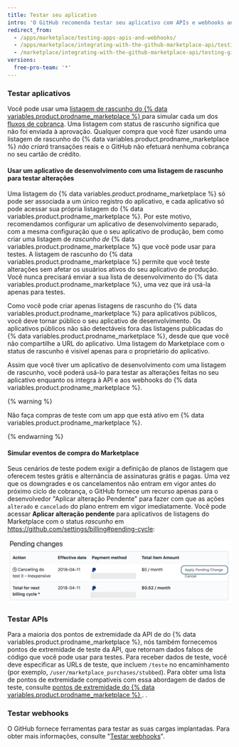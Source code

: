 ```yaml
---
title: Testar seu aplicativo
intro: 'O GitHub recomenda testar seu aplicativo com APIs e webhooks antes de enviar sua listagem para o {% data variables.product.prodname_marketplace %}, para que você possa oferecer uma experiência ideal para os clientes. Antes de a equipe de integração do {% data variables.product.prodname_marketplace %} aprovar seu aplicativo, ele deve gerenciar, de modo adequado, os [fluxos de cobrança](/marketplace/integrating-with-the-github-marketplace-api/#billing-flows).'
redirect_from:
  - /apps/marketplace/testing-apps-apis-and-webhooks/
  - /apps/marketplace/integrating-with-the-github-marketplace-api/testing-github-marketplace-apps/
  - /marketplace/integrating-with-the-github-marketplace-api/testing-github-marketplace-apps
versions:
  free-pro-team: '*'
---
```




### Testar aplicativos

Você pode usar uma [listagem de rascunho do {% data variables.product.prodname_marketplace %} ](/marketplace/listing-on-github-marketplace/creating-a-draft-github-marketplace-listing/) para simular cada um dos [fluxos de cobrança](/marketplace/integrating-with-the-github-marketplace-api/#billing-flows). Uma listagem com status de rascunho significa que não foi enviada à aprovação. Qualquer compra que você fizer usando uma listagem de rascunho do {% data variables.product.prodname_marketplace %} _não criará_ transações reais e o GitHub não efetuará nenhuma cobrança no seu cartão de crédito.

#### Usar um aplicativo de desenvolvimento com uma listagem de rascunho para testar alterações

Uma listagem do {% data variables.product.prodname_marketplace %} só pode ser associada a um único registro do aplicativo, e cada aplicativo só pode acessar sua própria listagem do {% data variables.product.prodname_marketplace %}. Por este motivo, recomendamos configurar um aplicativo de desenvolvimento separado, com a mesma configuração que o seu aplicativo de produção, bem como criar uma listagem de _rascunho de_ {% data variables.product.prodname_marketplace %} que você pode usar para testes. A listagem de rascunho do {% data variables.product.prodname_marketplace %} permite que você teste alterações sem afetar os usuários ativos do seu aplicativo de produção. Você nunca precisará enviar a sua lista de desenvolvimento do {% data variables.product.prodname_marketplace %}, uma vez que irá usá-la apenas para testes.

Como você pode criar apenas listagens de rascunho do {% data variables.product.prodname_marketplace %} para aplicativos públicos, você deve tornar público o seu aplicativo de desenvolvimento. Os aplicativos públicos não são detectáveis fora das listagens publicadas do {% data variables.product.prodname_marketplace %}, desde que que você não compartilhe a URL do aplicativo. Uma listagem do Marketplace com o status de rascunho é visível apenas para o proprietário do aplicativo.

Assim que você tiver um aplicativo de desenvolvimento com uma listagem de rascunho, você poderá usá-lo para testar as alterações feitas no seu aplicativo enquanto os integra à API e aos webhooks do {% data variables.product.prodname_marketplace %}.

{% warning %}

Não faça compras de teste com um app que está ativo em {% data variables.product.prodname_marketplace %}.

{% endwarning %}

#### Simular eventos de compra do Marketplace

Seus cenários de teste podem exigir a definição de planos de listagem que oferecem testes grátis e alternância de assinaturas grátis e pagas. Uma vez que os downgrades e os cancelamentos não entram em vigor antes do próximo ciclo de cobrança, o GitHub fornece um recurso apenas para o desenvolvedor "Aplicar alteração Pendente" para fazer com que as ações `alterado` e `cancelado` do plano entrem em vigor imediatamente. Você pode acessar **Aplicar alteração pendente** para aplicativos de listagens do Marketplace com o status _rascunho_ em https://github.com/settings/billing#pending-cycle:

![Aplicar alterações pendentes](/assets/images/github-apps/github-apps-apply-pending-changes.png)

### Testar APIs

Para a maioria dos pontos de extremidade da API de do {% data variables.product.prodname_marketplace %}, nós também fornecemos pontos de extremidade de teste da API, que retornam dados falsos de código que você pode usar para testes. Para receber dados de teste, você deve especificar as URLs de teste, que incluem `/teste` no encaminhamento (por exemplo, `/user/marketplace_purchases/stubbed`). Para obter uma lista de pontos de extremidade compatíveis com essa abordagem de dados de teste, consulte [pontos de extremidade do {% data variables.product.prodname_marketplace %} ](/v3/apps/marketplace/#github-marketplace). .

### Testar webhooks

O GitHub fornece ferramentas para testar as suas cargas implantadas. Para obter mais informações, consulte "[Testar webhooks](/webhooks/testing/)".
